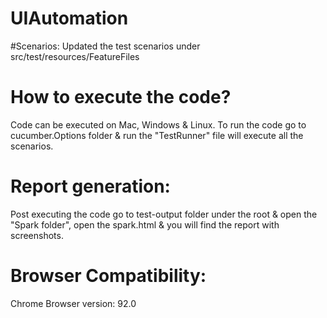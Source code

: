 # UIAutomation
 #Scenarios:
Updated the test scenarios under src/test/resources/FeatureFiles

# How to execute the code?
Code can be executed on Mac, Windows & Linux.
To run the code go to cucumber.Options folder & run the "TestRunner" file will execute all the scenarios.

# Report generation:
Post executing the code go to test-output folder under the root & open the "Spark folder", open the spark.html & you will find the report with screenshots.

# Browser Compatibility:
 Chrome Browser version: 92.0
 
 

